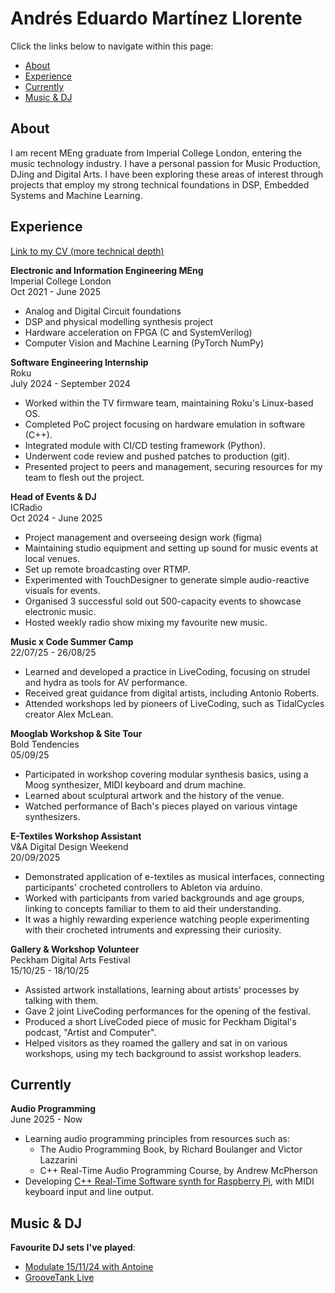 # Andrés Eduardo Martínez Llorente

Click the links below to navigate within this page:

* [About](#about)
* [Experience](#experience)
* [Currently](#currently)
* [Music & DJ](#music--dj)


## About
I am recent MEng graduate from Imperial College London, entering the music technology industry. I have a personal passion for Music Production, DJing and Digital Arts. I have been exploring these areas of interest through projects that employ my strong technical foundations in DSP, Embedded Systems and Machine Learning.

## Experience

[Link to my CV (more technical depth)](https://github.com/AEMLL/AEMLL.github.io/blob/main/AndresMartinez_MusicTech_CV.pdf)

**Electronic and Information Engineering MEng** \
Imperial College London \
Oct 2021 - June 2025
* Analog and Digital Circuit foundations
* DSP and physical modelling synthesis project
* Hardware acceleration on FPGA (C and SystemVerilog)
* Computer Vision and Machine Learning (PyTorch NumPy)

**Software Engineering Internship** \
Roku \
July 2024 - September 2024
* Worked within the TV firmware team, maintaining Roku's Linux-based OS.
* Completed PoC project focusing on hardware emulation in software (C++).
* Integrated module with CI/CD testing framework (Python).
* Underwent code review and pushed patches to production (git).
* Presented project to peers and management, securing resources for my team to flesh out the project.

**Head of Events & DJ** \
ICRadio \
Oct 2024 - June 2025
* Project management and overseeing design work (figma)
* Maintaining studio equipment and setting up sound for music events at local venues.
* Set up remote broadcasting over RTMP.
* Experimented with TouchDesigner to generate simple audio-reactive visuals for events.
* Organised 3 successful sold out 500-capacity events to showcase electronic music.
* Hosted weekly radio show mixing my favourite new music.

**Music x Code Summer Camp** \
22/07/25 - 26/08/25
* Learned and developed a practice in LiveCoding, focusing on strudel and hydra as tools for AV performance.
* Received great guidance from digital artists, including Antonio Roberts.
* Attended workshops led by pioneers of LiveCoding, such as TidalCycles creator Alex McLean.

**Mooglab Workshop & Site Tour** \
Bold Tendencies \
05/09/25
* Participated in workshop covering modular synthesis basics, using a Moog synthesizer, MIDI keyboard and drum machine.
* Learned about sculptural artwork and the history of the venue.
* Watched performance of Bach's pieces played on various vintage synthesizers.

**E-Textiles Workshop Assistant** \
V&A Digital Design Weekend \
20/09/2025
* Demonstrated application of e-textiles as musical interfaces, connecting participants' crocheted controllers to Ableton via arduino.
* Worked with participants from varied backgrounds and age groups, linking to concepts familiar to them to aid their understanding.
* It was a highly rewarding experience watching people experimenting with their crocheted intruments and expressing their curiosity.

**Gallery & Workshop Volunteer** \
Peckham Digital Arts Festival \
15/10/25 - 18/10/25
* Assisted artwork installations, learning about artists' processes by talking with them.
* Gave 2 joint LiveCoding performances for the opening of the festival.
* Produced a short LiveCoded piece of music for Peckham Digital's podcast, "Artist and Computer".
* Helped visitors as they roamed the gallery and sat in on various workshops, using my tech background to assist workshop leaders.

## Currently

**Audio Programming** \
June 2025 - Now
* Learning audio programming principles from resources such as:
    * The Audio Programming Book, by Richard Boulanger and Victor Lazzarini
    * C++ Real-Time Audio Programming Course, by Andrew McPherson
* Developing [C++ Real-Time Software synth for Raspberry Pi](https://github.com/AEMLL/fulgor), with MIDI keyboard input and line output.

## Music & DJ

**Favourite DJ sets I've played**:
* [Modulate 15/11/24 with Antoine](https://on.soundcloud.com/dRmwbX7JpP0CRRLgca)
* [GrooveTank Live](https://www.youtube.com/live/SScAfcycqrw?si=vMGteOERsvKelfxF)